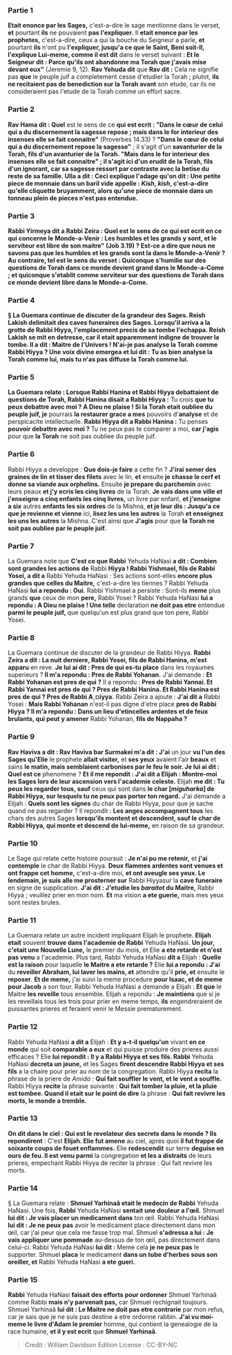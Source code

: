 
### Partie 1
<b>Etait enonce par les Sages,</b> c'est-a-dire le sage mentionne dans le verset, <b>et</b> pourtant <b>ils</b> ne pouvaient <b>pas l'expliquer.</b> Il <b>etait enonce par les prophetes,</b> c'est-a-dire, ceux a qui la bouche du Seigneur a parle, <b>et</b> pourtant <b>ils</b> n'ont pu <b>l'expliquer, jusqu'a ce que le Saint, Beni soit-Il, l'explique Lui-meme, comme il est dit</b> dans le verset suivant : <b>Et le Seigneur dit : Parce qu'ils ont abandonne ma Torah que j'avais mise devant eux"</b> (Jeremie 9, 12). <b>Rav Yehuda dit</b> que <b>Rav dit :</b> Cela ne signifie pas <b>que</b> le peuple juif a completement cesse d'etudier la Torah ; plutot, <b>ils ne recitaient pas de benediction sur la Torah avant</b> son etude, car ils ne consideraient pas l'etude de la Torah comme un effort sacre.

### Partie 2
<b>Rav Hama dit : Quel</b> est le sens de ce <b>qui est ecrit : "Dans le cœur de celui qui a du discernement la sagesse repose ; mais dans le for interieur des insenses elle se fait connaitre"</b> (Proverbes 14.33) ? <b>"Dans le cœur de celui qui a du discernement repose la sagesse"</b> ; il s'agit d'un <b>savanturier de la Torah, fils d'un avanturier de la Torah. "Mais dans le for interieur des insenses elle se fait connaitre" ; il s'agit ici <b>d'un erudit de la Torah, fils d'un ignorant,</b> car sa sagesse ressort par contraste avec la betise du reste de sa famille. <b>Ulla a dit : Ceci</b> explique l'adage <b>qu'on dit :</b> Une petite <b>piece de monnaie dans</b> un <b>baril vide appelle : <i>Kish</i>, <i>kish</i>,</b> c'est-a-dire qu'elle cliquette bruyamment, alors qu'une piece de monnaie dans un tonneau plein de pieces n'est pas entendue.

### Partie 3
<b>Rabbi Yirmeya dit a Rabbi Zeira : Quel</b> est le sens de ce <b>qui est ecrit</b> en ce qui concerne le Monde-a-Venir : <b>Les humbles et les grands y sont, et le serviteur est libre de son maitre"</b> (Job 3.19) ? <b>Est-ce a dire</b> que <b>nous ne savons pas que les humbles et les grands sont la</b> dans le Monde-a-Venir ? <b>Au contraire,</b> tel est le sens du verset : <b>Quiconque s'humilie sur des questions de Torah dans ce monde devient grand dans le Monde-a-Come ; et quiconque s'etablit comme serviteur sur des questions de Torah dans ce monde devient libre dans le Monde-a-Come.</b>

### Partie 4
§ La Guemara continue de discuter de la grandeur des Sages. <b>Reish Lakish delimitait</b> des <b>caves funeraires des Sages. Lorsqu'il arriva a la grotte de Rabbi Hiyya,</b> l'emplacement precis de sa tombe <b>l'echappa.</b> Reish Lakish <b>se mit en detresse,</b> car il etait apparemment indigne de trouver la tombe. <b>Il a dit : Maitre de l'Univers ! N'ai-je pas analyse la Torah comme</b> Rabbi Hiyya ? <b>Une voix divine emergea et lui dit : Tu as bien analyse la Torah comme lui,</b> mais <b>tu n'as pas diffuse la Torah comme lui.</b>

### Partie 5
La Guemara relate : <b>Lorsque Rabbi Hanina et Rabbi Hiyya debattaient</b> de questions de Torah, <b>Rabbi Hanina</b> disait a Rabbi Hiyya :</b> Tu crois <b>que tu peux debattre avec moi ? A Dieu ne plaise ! Si la Torah etait oubliee du peuple juif, je</b> pourrais <b>la restaurer grace a mes</b> pouvoirs d'<b>analyse</b> et de perspicacite intellectuelle. <b>Rabbi Hiyya dit a Rabbi Hanina :</b> Tu penses <b>pouvoir debattre avec moi ? </b> Tu ne peux pas te comparer a moi, <b>car j'agis</b> pour que <b>la Torah</b> ne soit pas oubliee du peuple juif.</b>

### Partie 6
Rabbi Hiyya a developpe : <b>Que dois-je faire</b> a cette fin ? <b>J'irai semer des graines de lin</b> <b>et tisser des filets</b> avec le lin, <b>et</b> ensuite <b>je chasse le cerf et donne sa viande aux orphelins.</b> Ensuite <b>je prepare du parchemin</b> avec leurs peaux <b>et j'y ecris les cinq livres</b> de la Torah. <b>Je vais dans une ville et j'enseigne a cinq enfants les cinq livres,</b> un livre par enfant, <b>et j'enseigne a six</b> autres <b>enfants les six ordres</b> de la Mishna, <b>et je leur dis : Jusqu'a ce que je revienne et vienne</b> ici, <b>lisez les uns les autres</b> la Torah <b>et enseignez les uns les autres</b> la Mishna. C'est ainsi que <b>J'agis</b> pour que <b>la Torah ne soit pas oubliee par le peuple juif.</b>

### Partie 7
La Guemara note que <b>C'est ce que Rabbi</b> Yehuda HaNasi <b>a dit : Combien sont grandes les actions de</b> Rabbi <b>Hiyya ! Rabbi Yishmael, fils de Rabbi Yosei, a dit a</b> Rabbi Yehuda HaNasi : Ses actions sont-elles <b>encore plus grandes que celles du Maitre,</b> c'est-a-dire les tiennes ? Rabbi Yehuda HaNasi <b>lui a repondu : Oui.</b> Rabbi Yishmael a persiste : Sont-ils <b>meme</b> plus grands <b>que</b> ceux de mon <b>pere,</b> Rabbi Yosei ? Rabbi Yehuda HaNasi <b>lui a repondu : A Dieu ne plaise ! Une telle</b> declaration <b>ne doit pas etre</b> entendue <b>parmi le peuple juif,</b> que quelqu'un est plus grand que ton pere, Rabbi Yosei.

### Partie 8
La Guemara continue de discuter de la grandeur de Rabbi Hiyya. <b>Rabbi Zeira a dit : La nuit derniere, Rabbi Yosei, fils de Rabbi Hanina, m'est apparu</b> en reve. <b>Je lui ai dit : Pres de qui es-tu place</b> dans les royaumes superieurs ? <b>Il m'a repondu : Pres de Rabbi Yohanan.</b> J'ai demande : <b>Et Rabbi Yohanan est pres de qui ?</b> Il a repondu : <b>Pres de Rabbi Yannai. Et Rabbi Yannai est pres de qui ? Pres de Rabbi Hanina. Et Rabbi Hanina est pres de qui ? Pres de Rabbi A¸¤iyya.</b> Rabbi Zeira a ajoute : <b>J'ai dit a</b> Rabbi Yosei : <b>Mais Rabbi Yohanan</b> n'est-il pas digne d'etre place <b>pres de Rabbi Hiyya ? Il m'a repondu : Dans un lieu d'etincelles ardentes et de feux brulants, qui peut y amener</b> Rabbi Yohanan, <b>fils de Nappaha ?</b>

### Partie 9
<b>Rav Haviva a dit : Rav Haviva bar Surmakei m'a dit : J'ai</b> un jour <b>vu l'un des Sages qu'Elie</b> le prophete <b>allait visiter,</b> et <b>ses yeux</b> avaient l'air <b>beaux</b> et sains <b>le matin, mais semblaient carbonises par le feu le soir. Je lui ai dit : Quel est ce</b> phenomene ? <b>Et il me repondit : J'ai dit a Elijah : Montre-moi les Sages lors de leur ascension vers l'academie celeste.</b> Elijah <b>me dit : Tu peux les regarder tous, sauf</b> ceux qui sont dans <b>le char [<i>miguharka</i>] de Rabbi Hiyya, sur lesquels tu ne peux pas porter ton regard.</b> J'ai demande a Elijah : <b>Quels sont les signes</b> du char de Rabbi Hiyya, pour que je sache quand ne pas regarder ? Il repondit : <b>Les anges accompagnent tous</b> les chars des autres Sages <b>lorsqu'ils montent et descendent, sauf le char de Rabbi Hiyya, qui monte et descend de lui-meme,</b> en raison de sa grandeur.

### Partie 10
Le Sage qui relate cette histoire poursuit : <b>Je n'ai pu me retenir,</b> et <b>j'ai contemple</b> le char de Rabbi Hiyya. <b>Deux flammes ardentes sont venues et ont frappe cet homme,</b> c'est-a-dire moi, <b>et ont aveugle ses yeux. Le lendemain, je suis alle me prosterner sur</b> Rabbi Hiyyasur la <b>cave funeraire</b> en signe de supplication. <b>J'ai dit : J'etudie les <i>baraitot</i> du Maitre,</b> Rabbi Hiyya ; veuillez prier en mon nom. <b>Et</b> ma vision <b>a ete guerie,</b> mais mes yeux sont restes brules.

### Partie 11
La Guemara relate un autre incident impliquant Elijah le prophete. <b>Elijah etait</b> souvent <b>trouve dans l'academie de Rabbi</b> Yehuda HaNasi. <b>Un jour, c'etait une Nouvelle Lune,</b> le premier du mois, et Elie <b>a ete retarde et n'est pas venu</b> a l'academie. Plus tard, Rabbi Yehuda HaNasi <b>dit a</b> Elijah : <b>Quelle est la raison</b> pour laquelle <b>le Maitre a ete retarde ?</b> Elie <b>lui a repondu : J'ai</b> du <b>reveiller Abraham, lui laver les mains, et</b> attendre qu'il <b>prie, et</b> ensuite le <b>reposer</b>. <b>Et de meme,</b> j'ai suivi la meme procedure <b>pour Isaac, et de meme pour Jacob</b> a son tour. Rabbi Yehuda HaNasi a demande a Elijah : <b>Et que</b> le Maitre <b>les reveille</b> tous ensemble.</b> Elijah a repondu : <b>Je maintiens</b> que si je les reveillais tous les trois pour prier en meme temps, <b>ils</b> engendreraient de puissantes prieres et feraient venir le Messie prematurement.</b>

### Partie 12
Rabbi Yehuda HaNasi <b>a dit a</b> Elijah : <b>Et y a-t-il quelqu'un</b> vivant <b>en ce monde</b> qui soit <b>comparable a eux</b> et qui puisse produire des prieres aussi efficaces ? Elie <b>lui repondit : Il y a Rabbi Hiyya et ses fils. Rabbi</b> Yehuda HaNasi <b>decreta un jeune,</b> et les Sages <b>firent descendre Rabbi Hiyya et ses fils</b> a la chaire pour prier au nom de la congregation. Rabbi Hiyya <b>recita</b> la phrase de la priere de <i>Amida</i> : <b>Qui fait souffler le vent, et le vent a souffle.</b> Rabbi Hiyya <b>recite</b> la phrase suivante : <b>Qui fait tomber la pluie, et la pluie est tombee. Quand il etait sur le point de dire</b> la phrase : <b>Qui fait revivre les morts, le monde a tremble.</b>

### Partie 13
<b>On dit dans le ciel : Qui est le revelateur des secrets dans le monde ? Ils repondirent</b> : C'est <b>Elijah. Elie fut amene</b> au ciel, apres quoi <b>il fut frappe de soixante coups de fouet enflammes.</b> Elie <b>redescendit</b> sur terre <b>deguise en ours de feu. Il est venu parmi</b> la congregation <b>et les a distraits</b> de leurs prieres, empechant Rabbi Hiyya de reciter la phrase : Qui fait revivre les morts.

### Partie 14
§ La Guemara relate : <b>Shmuel Yarhinaâ etait le medecin de Rabbi</b> Yehuda HaNasi. Une fois, <b>Rabbi</b> Yehuda HaNasi <b>sentait une douleur a l'œil.</b> Shmuel <b>lui dit : Je vais placer un medicament dans</b> ton œil. Rabbi Yehuda HaNasi <b>lui dit : Je ne peux pas</b> avoir le medicament place directement dans mon œil, car j'ai peur que cela me fasse trop mal. Shmuel <b>s'adressa a lui : Je vais appliquer une pommade</b> au-dessus de ton œil, pas directement dans celui-ci. Rabbi Yehuda HaNasi <b>lui dit :</b> Meme cela <b>je ne peux pas</b> le supporter. Shmuel <b>placa</b> le medicament <b>dans un tube d'herbes sous son oreiller, et</b> Rabbi Yehuda HaNasi <b>a ete gueri.</b>

### Partie 15
<b>Rabbi</b> Yehuda HaNasi <b>faisait des efforts pour ordonner</b> Shmuel Yarhinaâ comme Rabbi <b>mais n'y parvenait pas,</b> car Shmuel rechignait toujours. Shmuel Yarhinaâ <b>lui dit : Le Maitre ne doit pas etre contrarie</b> par mon refus, car je sais que je ne suis pas destine a etre ordonne rabbin. <b>J'ai vu moi-meme le livre d'Adam le premier</b> homme, qui contient la genealogie de la race humaine, <b>et il y est ecrit</b> que <b>Shmuel Yarhinaâ</b>.

>Credit : William Davidson Edition
>License : CC-BY-NC